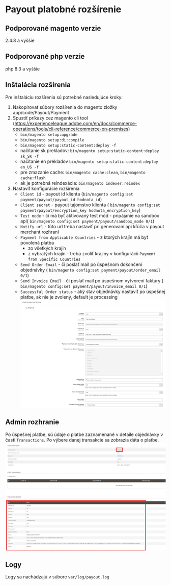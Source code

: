 # Payout platobné rozšírenie

## Podporované magento verzie

2.4.8 a vyššie

## Podporované php verzie

php 8.3 a vyššie

## Inštalácia rozšírenia

Pre inštaláciu rozšírenia sú potrebné nasledujúce kroky:

1. Nakopírovať súbory rozšírenia do magento zložky app/code/Payout/Payment
2. Spustiť príkazy cez magento cli
   tool (https://experienceleague.adobe.com/en/docs/commerce-operations/tools/cli-reference/commerce-on-premises)
    - `bin/magento setup:upgrade`
    - `bin/magento setup:di:compile`
    - `bin/magento setup:static-content:deploy -f`
    - načítanie sk prekladov: `bin/magento setup:static-content:deploy sk_SK -f`
    - načítanie en prekladov  `bin/magento setup:static-content:deploy en_US -f`
    - pre zmazanie cache: `bin/magento cache:clean`, `bin/magento cache:flush`
    - ak je potrebná reindexácia: `bin/magento indexer:reindex`
3. Nastaviť konfigurácie rozšírenia
    - `Client id` - payout id klienta (`bin/magento config:set payment/payout/payout_id hodnota_id`)
    - `Client secret` - payout tajomstvo klienta (
      `bin/magento config:set payment/payout/encryption_key hodnota_encryption_key`)
    - `Test mode` - či má byť aktivovaný test mód - pripájanie na sandbox api(
      `bin/magento config:set payment/payout/sandbox_mode 0/1`)
    - `Notify url` - túto url treba nastaviť pri generovaní api kľúča v payout merchant rozhraní
    - `Payment from Applicable Countries` - z ktorých krajín má byť povolená platba
        - zo všetkých krajín
        - z vybratých krajín - treba zvoliť krajiny v konfigurácii `Payment from Specific Countries`
    - `Send Order Email` - či poslať mail po úspešnom dokončení objednávky (
      `bin/magento config:set payment/payout/order_email 0/1`)
    - `Send Invoice Email` - či poslať mail po úspešnom vytvorení faktúry (
      `bin/magento config:set payment/payout/invoice_email 0/1`)
    - `Successful Order status` - aký stav objednávky nastaviť po úspešnej platbe, ak nie je zvolený, default je
      processing
      ![config_set_magento_admin.png](config_set_magento_admin.png)

## Admin rozhranie

Po úspešnej platbe, sú údaje o platbe zaznamenané v detaile objednávky v časti `Transactions`. Po výbere danej
transakcie sa zobrazia dáta o platbe.
![payout_transaction_detail.png](payout_transaction_detail.png)

## Logy

Logy sa nachádzajú v súbore `var/log/payout.log`
